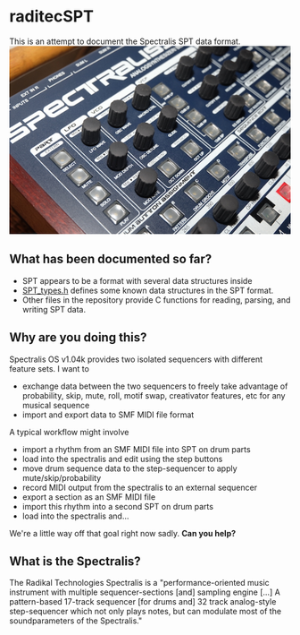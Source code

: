 # raditecSPT
This is an attempt to document the Spectralis SPT data format. 
<img src="spectralis-audiofanzine.jpg" alt="front panel of the spectralis, from audiofanzine">

## What has been documented so far?
- SPT appears to be a format with several data structures inside
- <a href="SPT_types.h">SPT_types.h</a> defines some known data structures in the SPT format.
- Other files in the repository provide C functions for reading, parsing, and writing SPT data.

## Why are you doing this?
Spectralis OS v1.04k provides two isolated sequencers with different feature sets.  I want to

- exchange data between the two sequencers to freely take advantage of probability, skip, mute, roll, motif swap, creativator features, etc for any musical sequence
- import and export data to SMF MIDI file format

A typical workflow might involve
- import a rhythm from an SMF MIDI file into SPT on drum parts
- load into the spectralis and edit using the step buttons
- move drum sequence data to the step-sequencer to apply mute/skip/probability
- record MIDI output from the spectralis to an external sequencer
- export a section as an SMF MIDI file
- import this rhythm into a second SPT on drum parts
- load into the spectralis and...

We're a little way off that goal right now sadly. **Can you help?**

## What is the Spectralis?
The Radikal Technologies Spectralis is a "performance-oriented music instrument with multiple sequencer-sections [and] sampling engine [...] A pattern-based 17-track sequencer [for drums and] 32 track analog-style step-sequencer which not only plays notes, but can modulate most of the soundparameters of the Spectralis."
